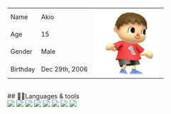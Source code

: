 <table>
  <tr>
    <td>Name</td>
    <td>Akio</td>
    <td rowspan="4"><img src="joged.gif" width="150" height="150"></td>
  </tr>
  <tr>
    <td>Age</td>
    <td>15</td>
  </tr>
  <tr>
    <td>Gender</td>
    <td>Male</td>
  </tr>
  <tr>
    <td>Birthday</td>
    <td>Dec 29th, 2006</td>
  </tr>
</table>
<br>
## 🧑‍💻Languages & tools
<div align="left">
 <img src="https://cdn.jsdelivr.net/gh/devicons/devicon@develop/icons/javascript/javascript-original.svg" width="32" />
 <img src="https://cdn.jsdelivr.net/gh/devicons/devicon@develop/icons/nodejs/nodejs-original.svg" width="32" />
 <img src="https://cdn.jsdelivr.net/gh/devicons/devicon@develop/icons/cmake/cmake-original.svg" width="32" />
 <img src="https://cdn.jsdelivr.net/gh/devicons/devicon@develop/icons/visualstudio/visualstudio-plain.svg" width="32" />
 <img src="https://cdn.jsdelivr.net/gh/devicons/devicon@develop/icons/vscode/vscode-original.svg" width="32" />
 <img src="https://cdn.jsdelivr.net/gh/devicons/devicon@develop/icons/jetbrains/jetbrains-original.svg" width="32" />
 <img src="https://cdn.jsdelivr.net/gh/devicons/devicon@develop/icons/mysql/mysql-original.svg" width="32" />
 <img src="https://cdn.jsdelivr.net/gh/devicons/devicon@develop/icons/mongodb/mongodb-original.svg" width="32" />
</div

